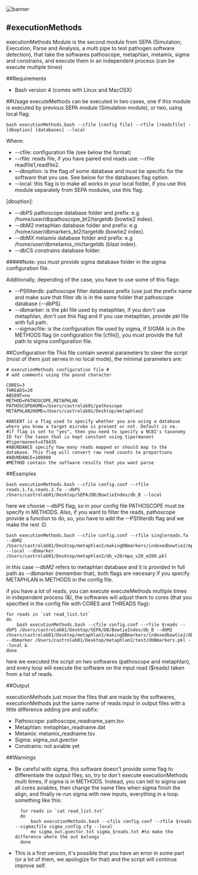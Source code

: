 ![banner](https://raw.githubusercontent.com/microgenomics/tutorials/master/img/microgenomics.png)

#executionMethods
----------------

executionMethods Module is the second module from SEPA (Simulation, Execution, Parse and Analysis,  a multi pipe to test pathogen software detection), that take the softwares pathoscope, metaphlan, metamix, sigma and constrains, and execute them in an independent process (can be execute multiple times)

##Requirements

* Bash version 4 (comes with Linux and MacOSX)

##Usage
executeMethods can be executed in two cases, one if this module is executed by previous SEPA module (Simulation module), or two, using local flag:

	bash executionMethods.bash --cfile [config file] --rfile [readsfile] -[dboption] [databases] --local
	
Where:
	
* --cfile: configuration file (see below the format)
* --rfile: reads file, if you have paired end reads use: --rfile readfile1,readfile2.
* --dboption: is the flag of some database and must be specific for the software that you use. See below for the databases flag option.
* --local: this flag is to make all works in your local folder, if you use this module separately from SEPA modules, use this flag.

[dboption]:

* --dbPS pathoscope database folder and prefix: e.g /home/user/dbpathoscope_bt2/targetdb (bowtie2 index).
* --dbM2 metaphlan database folder and prefix: e.g /home/user/dbmarkers_bt2/targetdb (bowtie2 index).
* --dbMX metamix database folder and prefix: e.g /home/user/dbmetamix_nhi/targetdb (blast index).
* --dbCS constrains database folder.

#####Note: you must provide sigma database folder in the sigma configuration file.

Additionally, depending of the case, you have to use some of this flags:

* --PSfilterdb: pathoscope filter databases prefix (use just the prefix name and make sure that filter db is in the same folder that pathoscope database (--dbPS).
* --dbmarker: is the pkl file used by metaphlan, if you don't use metaphlan, don't use this flag and if you use metaphlan, provide pkl file with full path.
* --sigmacfile: is the configuration file used by sigma, if SIGMA is in the METHODS flag (in configuration file [cfile]), you must provide the full path to sigma configuration file.

##Configuration file
This file contain several parameters to steer the script (most of them just serves in no local mode), the minimal parameters are:

	# executionMethods configuration file #
	# add comments using the pound character

	CORES=3
	THREADS=20
	ABSENT=no
	METHOD=PATHOSCOPE,METAPHLAN
	PATHOSCOPEHOME=/Users/castrolab01/pathoscope
	METAPHLAN2HOME=/Users/castrolab01/Desktop/metaphlan2

	#ABSENT is a flag used to specify whether you are using a database where you know a target microbe is present or not. Default is no.
	#if flag is set to "yes", then you need to specify a NCBI's taxonomy ID for the taxon that is kept constant using tipermanent
	#tipermanent=478435
	#ABUNDANCE specify how many reads mapped or should map to the database. This flag will convert raw read counts to proportions
	#ABUNDANCE=100000
	#METHOD contain the software results that you want parse

##Examples

	bash executionMethods.bash --cfile config.conf --rfile reads.1.fa,reads.2.fa --dbPS /Users/castrolab01/Desktop/SEPA/DB/BowtieIndex/db_B --local

here we choose --dbPS flag, so in your config file PATHOSCOPE must be specify in METHODS. Also, if you want to filter the reads, pathoscope provide a function to do, so, you have to add the --PSfilterdb flag and we make the rest :D.

	bash executionMethods.bash --cfile config.conf --rfile singlereads.fa --dbM2 /Users/castrolab01/Desktop/metaphlan2/makingDBmarkers/indexedbowtie2/mpa_v20_m200 --local --dbmarker /Users/castrolab01/Desktop/metaphlan2/db_v20/mpa_v20_m200.pkl

in this case --dbM2 refers to metaphlan database and it is provided in full path as --dbmarker (remember that), both flags are necesary if you specify METAPHLAN in METHODS in the config file.

if you have a lot of reads, you can execute executeMethods multiple times in independent process (&), the softwares will adjust them to cores (that you specified in the config file with CORES and THREADS flag):

	for reads in `cat read_list.txt`
	do
		bash executionMethods.bash --cfile config.conf --rfile $reads --dbPS /Users/castrolab01/Desktop/SEPA/DB/BowtieIndex/db_B --dbM2 /Users/castrolab01/Desktop/metaphlan2/makingDBmarkers/indexedbowtie2/dbBmarkers --dbmarker /Users/castrolab01/Desktop/metaphlan2/test/dbBmarkers.pkl --local &
	done
	
here we executed the script on two softwares (pathoscope and metaphlan), and every loop will execute the software on the input read ($reads) taken from a list of reads.

##Output

executionMethods just move the files that are made by the softwares, executionMethods put the same name of reads input in output files with a little difference adding pre and subfix:

* Pathoscope: pathoscope\_readname_sam.tsv
* Metaphlan: metaphlan\_readname.dat
* Metamix: metamix\_readname.tsv
* Sigma: sigma_out.gvector
* Constrains: not aviable yet

##Warnings
* Be careful with sigma, this software doesn't provide some flag to differentiate the output files, so, try to don't execute executionMethods multi times, if sigma is in METHODS. Instead, you can tell to sigma use all cores aviables, then change the name files when sigma finish the align, and finally re-run sigma with new inputs, everything in a loop. something like this:
	
		for reads in `cat read_list.txt`
		do
			bash executionMethods.bash --cfile config.conf --rfile $reads --sigmacfile sigma_config.cfg --local
			mv sigma_out.gvector.txt sigma_$reads.txt #to make the difference where the out belongs
		done
* This is a first version, it's possible that you have an error in some part (or a lot of them, we apologize for that) and the script will continue improve self.